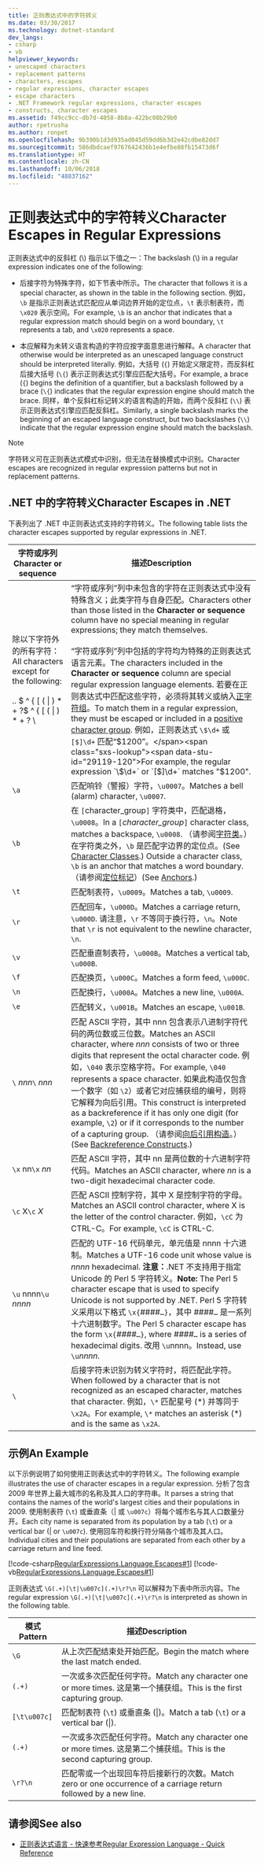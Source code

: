 ```yaml
---
title: 正则表达式中的字符转义
ms.date: 03/30/2017
ms.technology: dotnet-standard
dev_langs:
- csharp
- vb
helpviewer_keywords:
- unescaped characters
- replacement patterns
- characters, escapes
- regular expressions, character escapes
- escape characters
- .NET Framework regular expressions, character escapes
- constructs, character escapes
ms.assetid: f49cc9cc-db7d-4058-8b8a-422bc08b29b0
author: rpetrusha
ms.author: ronpet
ms.openlocfilehash: 9b390b1d3d935ad045d59dd6b3d2e42cdbe82dd7
ms.sourcegitcommit: 586dbdcaef9767642436b1e4efbe88fb15473d6f
ms.translationtype: HT
ms.contentlocale: zh-CN
ms.lasthandoff: 10/06/2018
ms.locfileid: "48837162"
---
```

# <a name="character-escapes-in-regular-expressions"></a><span data-ttu-id="29119-102">正则表达式中的字符转义</span><span class="sxs-lookup"><span data-stu-id="29119-102">Character Escapes in Regular Expressions</span></span>
<span data-ttu-id="29119-103">正则表达式中的反斜杠 (\\) 指示以下值之一：</span><span class="sxs-lookup"><span data-stu-id="29119-103">The backslash (\\) in a regular expression indicates one of the following:</span></span>  
  
-   <span data-ttu-id="29119-104">后接字符为特殊字符，如下节表中所示。</span><span class="sxs-lookup"><span data-stu-id="29119-104">The character that follows it is a special character, as shown in the table in the following section.</span></span> <span data-ttu-id="29119-105">例如，`\b` 是指示正则表达式匹配应从单词边界开始的定位点，`\t` 表示制表符，而 `\x020` 表示空间。</span><span class="sxs-lookup"><span data-stu-id="29119-105">For example, `\b` is an anchor that indicates that a regular expression match should begin on a word boundary, `\t` represents a tab, and `\x020` represents a space.</span></span>  
  
-   <span data-ttu-id="29119-106">本应解释为未转义语言构造的字符应按字面意思进行解释。</span><span class="sxs-lookup"><span data-stu-id="29119-106">A character that otherwise would be interpreted as an unescaped language construct should be interpreted literally.</span></span> <span data-ttu-id="29119-107">例如，大括号 (`{`) 开始定义限定符，而反斜杠后接大括号 (`\{`) 表示正则表达式引擎应匹配大括号。</span><span class="sxs-lookup"><span data-stu-id="29119-107">For example, a brace (`{`) begins the definition of a quantifier, but a backslash followed by a brace (`\{`) indicates that the regular expression engine should match the brace.</span></span> <span data-ttu-id="29119-108">同样，单个反斜杠标记转义的语言构造的开始，而两个反斜杠 (`\\`) 表示正则表达式引擎应匹配反斜杠。</span><span class="sxs-lookup"><span data-stu-id="29119-108">Similarly, a single backslash marks the beginning of an escaped language construct, but two backslashes (`\\`) indicate that the regular expression engine should match the backslash.</span></span>  
  
> [!NOTE]
>  <span data-ttu-id="29119-109">字符转义可在正则表达式模式中识别，但无法在替换模式中识别。</span><span class="sxs-lookup"><span data-stu-id="29119-109">Character escapes are recognized in regular expression patterns but not in replacement patterns.</span></span>  
  
## <a name="character-escapes-in-net"></a><span data-ttu-id="29119-110">.NET 中的字符转义</span><span class="sxs-lookup"><span data-stu-id="29119-110">Character Escapes in .NET</span></span>  
 <span data-ttu-id="29119-111">下表列出了 .NET 中正则表达式支持的字符转义。</span><span class="sxs-lookup"><span data-stu-id="29119-111">The following table lists the character escapes supported by regular expressions in .NET.</span></span>  
  
|<span data-ttu-id="29119-112">字符或序列</span><span class="sxs-lookup"><span data-stu-id="29119-112">Character or sequence</span></span>|<span data-ttu-id="29119-113">描述</span><span class="sxs-lookup"><span data-stu-id="29119-113">Description</span></span>|  
|---------------------------|-----------------|  
|<span data-ttu-id="29119-114">除以下字符外的所有字符：</span><span class="sxs-lookup"><span data-stu-id="29119-114">All characters except for the following:</span></span><br /><br /> <span data-ttu-id="29119-115">.</span><span class="sxs-lookup"><span data-stu-id="29119-115">.</span></span> <span data-ttu-id="29119-116">$ ^ { [ ( &#124; ) \* + ?</span><span class="sxs-lookup"><span data-stu-id="29119-116">$ ^ { [ ( &#124; ) \* + ?</span></span> \ |<span data-ttu-id="29119-117">“字符或序列”列中未包含的字符在正则表达式中没有特殊含义；此类字符与自身匹配。</span><span class="sxs-lookup"><span data-stu-id="29119-117">Characters other than those listed in the **Character or sequence** column have no special meaning in regular expressions; they match themselves.</span></span><br /><br /> <span data-ttu-id="29119-118">“字符或序列”列中包括的字符均为特殊的正则表达式语言元素。</span><span class="sxs-lookup"><span data-stu-id="29119-118">The characters included in the **Character or sequence** column are special regular expression language elements.</span></span> <span data-ttu-id="29119-119">若要在正则表达式中匹配这些字符，必须将其转义或纳入[正字符组](../../../docs/standard/base-types/character-classes-in-regular-expressions.md)。</span><span class="sxs-lookup"><span data-stu-id="29119-119">To match them in a regular expression, they must be escaped or included in a [positive character group](../../../docs/standard/base-types/character-classes-in-regular-expressions.md).</span></span> <span data-ttu-id="29119-120">例如，正则表达式 `\$\d+` 或 `[$]\d+` 匹配“$1200”。</span><span class="sxs-lookup"><span data-stu-id="29119-120">For example, the regular expression `\$\d+` or `[$]\d+` matches "$1200".</span></span>|  
|`\a`|<span data-ttu-id="29119-121">匹配响铃（警报）字符，`\u0007`。</span><span class="sxs-lookup"><span data-stu-id="29119-121">Matches a bell (alarm) character, `\u0007`.</span></span>|  
|`\b`|<span data-ttu-id="29119-122">在 `[`character_group`]` 字符类中，匹配退格，`\u0008`。</span><span class="sxs-lookup"><span data-stu-id="29119-122">In a `[`*character_group*`]` character class, matches a backspace, `\u0008`.</span></span>  <span data-ttu-id="29119-123">（请参阅[字符类](../../../docs/standard/base-types/character-classes-in-regular-expressions.md)。）在字符类之外，`\b` 是匹配字边界的定位点。</span><span class="sxs-lookup"><span data-stu-id="29119-123">(See [Character Classes](../../../docs/standard/base-types/character-classes-in-regular-expressions.md).) Outside a character class, `\b` is an anchor that matches a word boundary.</span></span> <span data-ttu-id="29119-124">（请参阅[定位标记](../../../docs/standard/base-types/anchors-in-regular-expressions.md)）</span><span class="sxs-lookup"><span data-stu-id="29119-124">(See [Anchors](../../../docs/standard/base-types/anchors-in-regular-expressions.md).)</span></span>|  
|`\t`|<span data-ttu-id="29119-125">匹配制表符，`\u0009`。</span><span class="sxs-lookup"><span data-stu-id="29119-125">Matches a tab, `\u0009`.</span></span>|  
|`\r`|<span data-ttu-id="29119-126">匹配回车，`\u000D`。</span><span class="sxs-lookup"><span data-stu-id="29119-126">Matches a carriage return, `\u000D`.</span></span> <span data-ttu-id="29119-127">请注意，`\r` 不等同于换行符，`\n`。</span><span class="sxs-lookup"><span data-stu-id="29119-127">Note that `\r` is not equivalent to the newline character, `\n`.</span></span>|  
|`\v`|<span data-ttu-id="29119-128">匹配垂直制表符，`\u000B`。</span><span class="sxs-lookup"><span data-stu-id="29119-128">Matches a vertical tab, `\u000B`.</span></span>|  
|`\f`|<span data-ttu-id="29119-129">匹配换页，`\u000C`。</span><span class="sxs-lookup"><span data-stu-id="29119-129">Matches a form feed, `\u000C`.</span></span>|  
|`\n`|<span data-ttu-id="29119-130">匹配换行，`\u000A`。</span><span class="sxs-lookup"><span data-stu-id="29119-130">Matches a new line, `\u000A`.</span></span>|  
|`\e`|<span data-ttu-id="29119-131">匹配转义，`\u001B`。</span><span class="sxs-lookup"><span data-stu-id="29119-131">Matches an escape, `\u001B`.</span></span>|  
|<span data-ttu-id="29119-132">`\` *nnn*</span><span class="sxs-lookup"><span data-stu-id="29119-132">`\` *nnn*</span></span>|<span data-ttu-id="29119-133">匹配 ASCII 字符，其中 nnn 包含表示八进制字符代码的两位数或三位数。</span><span class="sxs-lookup"><span data-stu-id="29119-133">Matches an ASCII character, where *nnn* consists of two or three digits that represent the octal character code.</span></span> <span data-ttu-id="29119-134">例如，`\040` 表示空格字符。</span><span class="sxs-lookup"><span data-stu-id="29119-134">For example, `\040` represents a space character.</span></span> <span data-ttu-id="29119-135">如果此构造仅包含一个数字（如 `\2`）或者它对应捕获组的编号，则将它解释为向后引用。</span><span class="sxs-lookup"><span data-stu-id="29119-135">This construct is interpreted as a backreference if it has only one digit (for example, `\2`) or if it corresponds to the number of a capturing group.</span></span> <span data-ttu-id="29119-136">（请参阅[向后引用构造](../../../docs/standard/base-types/backreference-constructs-in-regular-expressions.md)。）</span><span class="sxs-lookup"><span data-stu-id="29119-136">(See [Backreference Constructs](../../../docs/standard/base-types/backreference-constructs-in-regular-expressions.md).)</span></span>|  
|<span data-ttu-id="29119-137">`\x` nn</span><span class="sxs-lookup"><span data-stu-id="29119-137">`\x` *nn*</span></span>|<span data-ttu-id="29119-138">匹配 ASCII 字符，其中 nn 是两位数的十六进制字符代码。</span><span class="sxs-lookup"><span data-stu-id="29119-138">Matches an ASCII character, where *nn* is a two-digit hexadecimal character code.</span></span>|  
|<span data-ttu-id="29119-139">`\c` X</span><span class="sxs-lookup"><span data-stu-id="29119-139">`\c` *X*</span></span>|<span data-ttu-id="29119-140">匹配 ASCII 控制字符，其中 X 是控制字符的字母。</span><span class="sxs-lookup"><span data-stu-id="29119-140">Matches an ASCII control character, where X is the letter of the control character.</span></span> <span data-ttu-id="29119-141">例如，`\cC` 为 CTRL-C。</span><span class="sxs-lookup"><span data-stu-id="29119-141">For example, `\cC` is CTRL-C.</span></span>|  
|<span data-ttu-id="29119-142">`\u` nnnn</span><span class="sxs-lookup"><span data-stu-id="29119-142">`\u` *nnnn*</span></span>|<span data-ttu-id="29119-143">匹配的 UTF-16 代码单元，单元值是 nnnn 十六进制。</span><span class="sxs-lookup"><span data-stu-id="29119-143">Matches a UTF-16 code unit whose value is *nnnn* hexadecimal.</span></span> <span data-ttu-id="29119-144">**注意：**.NET 不支持用于指定 Unicode 的 Perl 5 字符转义。</span><span class="sxs-lookup"><span data-stu-id="29119-144">**Note:**  The Perl 5 character escape that is used to specify Unicode is not supported by .NET.</span></span> <span data-ttu-id="29119-145">Perl 5 字符转义采用以下格式 `\x{`####`…}`，其中 ####`…` 是一系列十六进制数字。</span><span class="sxs-lookup"><span data-stu-id="29119-145">The Perl 5 character escape has the form `\x{`*####*`…}`, where *####*`…` is a series of hexadecimal digits.</span></span> <span data-ttu-id="29119-146">改用 `\u`nnnn。</span><span class="sxs-lookup"><span data-stu-id="29119-146">Instead, use `\u`*nnnn*.</span></span>|  
|`\`|<span data-ttu-id="29119-147">后接字符未识别为转义字符时，将匹配此字符。</span><span class="sxs-lookup"><span data-stu-id="29119-147">When followed by a character that is not recognized as an escaped character, matches that character.</span></span> <span data-ttu-id="29119-148">例如，`\*` 匹配星号 (\*) 并等同于 `\x2A`。</span><span class="sxs-lookup"><span data-stu-id="29119-148">For example, `\*` matches an asterisk (\*) and is the same as `\x2A`.</span></span>|  
  
## <a name="an-example"></a><span data-ttu-id="29119-149">示例</span><span class="sxs-lookup"><span data-stu-id="29119-149">An Example</span></span>  
 <span data-ttu-id="29119-150">以下示例说明了如何使用正则表达式中的字符转义。</span><span class="sxs-lookup"><span data-stu-id="29119-150">The following example illustrates the use of character escapes in a regular expression.</span></span> <span data-ttu-id="29119-151">分析了包含 2009 年世界上最大城市的名称及其人口的字符串。</span><span class="sxs-lookup"><span data-stu-id="29119-151">It parses a string that contains the names of the world's largest cities and their populations in 2009.</span></span> <span data-ttu-id="29119-152">使用制表符 (`\t`) 或垂直条（&#124; 或 `\u007c`）将每个城市名与其人口数量分开。</span><span class="sxs-lookup"><span data-stu-id="29119-152">Each city name is separated from its population by a tab (`\t`) or a vertical bar (&#124; or `\u007c`).</span></span> <span data-ttu-id="29119-153">使用回车符和换行符分隔各个城市及其人口。</span><span class="sxs-lookup"><span data-stu-id="29119-153">Individual cities and their populations are separated from each other by a carriage return and line feed.</span></span>  
  
 [!code-csharp[RegularExpressions.Language.Escapes#1](../../../samples/snippets/csharp/VS_Snippets_CLR/regularexpressions.language.escapes/cs/escape1.cs#1)]
 [!code-vb[RegularExpressions.Language.Escapes#1](../../../samples/snippets/visualbasic/VS_Snippets_CLR/regularexpressions.language.escapes/vb/escape1.vb#1)]  
  
 <span data-ttu-id="29119-154">正则表达式 `\G(.+)[\t|\u007c](.+)\r?\n` 可以解释为下表中所示内容。</span><span class="sxs-lookup"><span data-stu-id="29119-154">The regular expression `\G(.+)[\t|\u007c](.+)\r?\n` is interpreted as shown in the following table.</span></span>  
  
|<span data-ttu-id="29119-155">模式</span><span class="sxs-lookup"><span data-stu-id="29119-155">Pattern</span></span>|<span data-ttu-id="29119-156">描述</span><span class="sxs-lookup"><span data-stu-id="29119-156">Description</span></span>|  
|-------------|-----------------|  
|`\G`|<span data-ttu-id="29119-157">从上次匹配结束处开始匹配。</span><span class="sxs-lookup"><span data-stu-id="29119-157">Begin the match where the last match ended.</span></span>|  
|`(.+)`|<span data-ttu-id="29119-158">一次或多次匹配任何字符。</span><span class="sxs-lookup"><span data-stu-id="29119-158">Match any character one or more times.</span></span> <span data-ttu-id="29119-159">这是第一个捕获组。</span><span class="sxs-lookup"><span data-stu-id="29119-159">This is the first capturing group.</span></span>|  
|`[\t\u007c]`|<span data-ttu-id="29119-160">匹配制表符 (`\t`) 或垂直条 (&#124;)。</span><span class="sxs-lookup"><span data-stu-id="29119-160">Match a tab (`\t`) or a vertical bar (&#124;).</span></span>|  
|`(.+)`|<span data-ttu-id="29119-161">一次或多次匹配任何字符。</span><span class="sxs-lookup"><span data-stu-id="29119-161">Match any character one or more times.</span></span> <span data-ttu-id="29119-162">这是第二个捕获组。</span><span class="sxs-lookup"><span data-stu-id="29119-162">This is the second capturing group.</span></span>|  
|`\r?\n`|<span data-ttu-id="29119-163">匹配零或一个出现回车符后接新行的次数。</span><span class="sxs-lookup"><span data-stu-id="29119-163">Match zero or one occurrence of a carriage return followed by a new line.</span></span>|  
  
## <a name="see-also"></a><span data-ttu-id="29119-164">请参阅</span><span class="sxs-lookup"><span data-stu-id="29119-164">See also</span></span>

- [<span data-ttu-id="29119-165">正则表达式语言 - 快速参考</span><span class="sxs-lookup"><span data-stu-id="29119-165">Regular Expression Language - Quick Reference</span></span>](../../../docs/standard/base-types/regular-expression-language-quick-reference.md)
